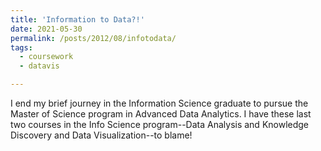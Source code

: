 ```yaml
---
title: 'Information to Data?!'
date: 2021-05-30
permalink: /posts/2012/08/infotodata/
tags:
  - coursework
  - datavis

---
```


I end my brief journey in the Information Science graduate to pursue the Master of Science program in Advanced Data Analytics. I have these last two courses in the Info Science program--Data Analysis and Knowledge Discovery and Data Visualization--to blame! 
